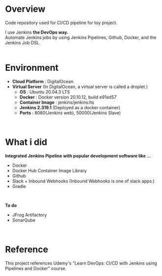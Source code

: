 # Overview
Code repository used for CI/CD pipeline for toy project.    

I use Jenkins **the DevOps way.**  
Automate Jenkins jobs by using Jenkins Pipelines, Github, Docker, and the Jenkins Job DSL.  
<br>

# Environment
- **Cloud Platform** : DigitalOcean
- **Virtual Server** (In DigitalOcean, a virtual server is called a droplet.)
  - **OS** : Ubuntu 20.04.3 LTS
  - **Docker** : Docker version 20.10.12, build e91ed57
  - **Container Image** : jenkins/jenkins:lts
  - **Jenkins 2.319.1** (Deployed as a docker container)
  - **Ports** : 8080(Jenkins web), 50000(Jenkins Slave)
<br>

# What i did
**Integrated Jenkins Pipeline with popular development software like ...**
- Docker
- Docker Hub Container Image Library
- Github
- Slack + Inbound Webhooks (Inbound Webhooks is one of slack apps.)
- Gradle
<br>

**To do**
- JFrog Artifactory
- SonarQube
<br>

# Reference
This project references Udemy's "Learn DevOps: CI/CD with Jenkins using Pipelines and Docker" course.
